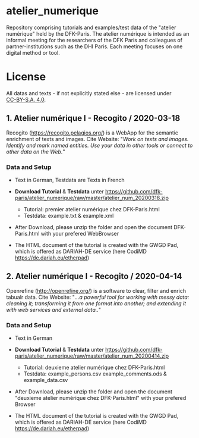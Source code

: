 # atelier_numerique
Repository comprising tutorials and examples/test data of the "atelier numérique" held by the DFK-Paris. The atelier numérique is intended as an informal meeting for the researchers of the DFK Paris and colleagues of partner-institutions such as the DHI Paris. Each meeting focuses on one digital method or tool.

# License
All datas and texts - if not explicitly stated else - are licensed under  
[CC-BY-S.A. 4.0](https://creativecommons.org/licenses/by-sa/4.0/). 

## 1. Atelier numérique I -  Recogito / 2020-03-18
Recogito (https://recogito.pelagios.org/) is a WebApp for the semantic enrichment of texts and images. Cite Website: "*Work on texts and images. Identify and mark named entities. Use your data in other tools or connect to other data on the Web.*" 

### Data and Setup
- Text in German, Testdata are Texts in French
- **Download Tutorial** & **Testdata** unter https://github.com/dfk-paris/atelier_numerique/raw/master/atelier_num_20200318.zip
  - Tutorial: premier atelier numérique chez DFK-Paris.html 
  - Testdata: example.txt & example.xml 
- After Download, please unzip the folder and open the document DFK-Paris.html with your prefered WebBrowser 

- The HTML document of the tutorial is created with the GWGD Pad, which is offered as DARIAH-DE service (here CodiMD https://de.dariah.eu/etherpad)

## 2. Atelier numérique I -  Recogito / 2020-04-14
Openrefine (http://openrefine.org/) is a software to clear, filter and enrich tabualr data. Cite Website: "*...a powerful tool for working with messy data: cleaning it; transforming it from one format into another; and extending it with web services and external data..*" 

### Data and Setup
- Text in German 
- **Download Tutorial** & **Testdata** unter https://github.com/dfk-paris/atelier_numerique/raw/master/atelier_num_20200414.zip
  - Tutorial: deuxieme atelier numérique chez DFK-Paris.html 
  - Testdata: example_persons.csv example_comments.ods & example_data.csv
- After Download, please unzip the folder and open the document "deuxieme atelier numérique chez DFK-Paris.html" with your prefered Browser 

- The HTML document of the tutorial is created with the GWGD Pad, which is offered as DARIAH-DE service (here CodiMD https://de.dariah.eu/etherpad)


